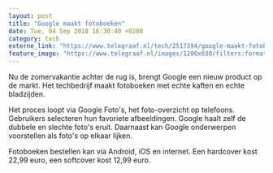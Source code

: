 ```yaml
---
layout: post
title: "Google maakt fotoboeken"
date: Tue, 04 Sep 2018 16:30:40 +0200
category: tech
externe_link: "https://www.telegraaf.nl/tech/2517394/google-maakt-fotoboeken"
feature_image: "https://www.telegraaf.nl/images/1200x630/filters:format(jpeg):quality(80)/cdn-kiosk-api.telegraaf.nl/e50ece6e-b11f-11e8-9953-1542b04688d6.jpg"
---
```


<p class="intro">Nu de zomervakantie achter de rug is, brengt Google een nieuw product op de markt. Het techbedrijf maakt fotoboeken met echte kaften en echte bladzijden.</p> <p>Het proces loopt via Google Foto's, het foto-overzicht op telefoons. Gebruikers selecteren hun favoriete afbeeldingen. Google haalt zelf de dubbele en slechte foto's eruit. Daarnaast kan Google onderwerpen voorstellen als foto's op elkaar lijken.</p><p>Fotoboeken bestellen kan via Android, iOS en internet. Een hardcover kost 22,99 euro, een softcover kost 12,99 euro.</p>
